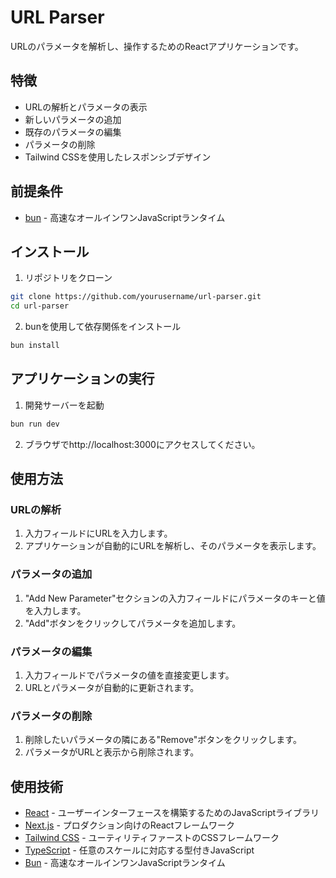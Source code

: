# URL Parser

URLのパラメータを解析し、操作するためのReactアプリケーションです。

## 特徴

- URLの解析とパラメータの表示
- 新しいパラメータの追加
- 既存のパラメータの編集
- パラメータの削除
- Tailwind CSSを使用したレスポンシブデザイン

## 前提条件

- [bun](https://bun.sh/) - 高速なオールインワンJavaScriptランタイム

## インストール

1. リポジトリをクローン

```bash
git clone https://github.com/yourusername/url-parser.git
cd url-parser
```

2. bunを使用して依存関係をインストール

```bash
bun install
```

## アプリケーションの実行

1. 開発サーバーを起動

```bash
bun run dev
```

2. ブラウザでhttp://localhost:3000にアクセスしてください。


## 使用方法

### URLの解析

1. 入力フィールドにURLを入力します。
2. アプリケーションが自動的にURLを解析し、そのパラメータを表示します。

### パラメータの追加

1. "Add New Parameter"セクションの入力フィールドにパラメータのキーと値を入力します。
2. "Add"ボタンをクリックしてパラメータを追加します。

### パラメータの編集

1. 入力フィールドでパラメータの値を直接変更します。
2. URLとパラメータが自動的に更新されます。

### パラメータの削除

1. 削除したいパラメータの隣にある"Remove"ボタンをクリックします。
2. パラメータがURLと表示から削除されます。

## 使用技術

- [React](https://reactjs.org/) - ユーザーインターフェースを構築するためのJavaScriptライブラリ
- [Next.js](https://nextjs.org/) - プロダクション向けのReactフレームワーク
- [Tailwind CSS](https://tailwindcss.com/) - ユーティリティファーストのCSSフレームワーク
- [TypeScript](https://www.typescriptlang.org/) - 任意のスケールに対応する型付きJavaScript
- [Bun](https://bun.sh/) - 高速なオールインワンJavaScriptランタイム
